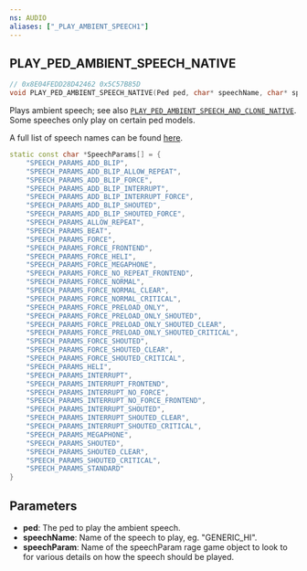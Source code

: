 ```yaml
---
ns: AUDIO
aliases: ["_PLAY_AMBIENT_SPEECH1"]
---
```

## PLAY_PED_AMBIENT_SPEECH_NATIVE

```c
// 0x8E04FEDD28D42462 0x5C57B85D
void PLAY_PED_AMBIENT_SPEECH_NATIVE(Ped ped, char* speechName, char* speechParam);
```

Plays ambient speech; see also [`PLAY_PED_AMBIENT_SPEECH_AND_CLONE_NATIVE`](#_0xC6941B4A3A8FBBB9). Some speeches only play on certain ped models.

A full list of speech names can be found [here](https://pastebin.com/GEtEq86R).

```cpp
static const char *SpeechParams[] = {
    "SPEECH_PARAMS_ADD_BLIP",
    "SPEECH_PARAMS_ADD_BLIP_ALLOW_REPEAT",
    "SPEECH_PARAMS_ADD_BLIP_FORCE",
    "SPEECH_PARAMS_ADD_BLIP_INTERRUPT",
    "SPEECH_PARAMS_ADD_BLIP_INTERRUPT_FORCE",
    "SPEECH_PARAMS_ADD_BLIP_SHOUTED",
    "SPEECH_PARAMS_ADD_BLIP_SHOUTED_FORCE",
    "SPEECH_PARAMS_ALLOW_REPEAT",
    "SPEECH_PARAMS_BEAT",
    "SPEECH_PARAMS_FORCE",
    "SPEECH_PARAMS_FORCE_FRONTEND",
    "SPEECH_PARAMS_FORCE_HELI",
    "SPEECH_PARAMS_FORCE_MEGAPHONE",
    "SPEECH_PARAMS_FORCE_NO_REPEAT_FRONTEND",
    "SPEECH_PARAMS_FORCE_NORMAL",
    "SPEECH_PARAMS_FORCE_NORMAL_CLEAR",
    "SPEECH_PARAMS_FORCE_NORMAL_CRITICAL",
    "SPEECH_PARAMS_FORCE_PRELOAD_ONLY",
    "SPEECH_PARAMS_FORCE_PRELOAD_ONLY_SHOUTED",
    "SPEECH_PARAMS_FORCE_PRELOAD_ONLY_SHOUTED_CLEAR",
    "SPEECH_PARAMS_FORCE_PRELOAD_ONLY_SHOUTED_CRITICAL",
    "SPEECH_PARAMS_FORCE_SHOUTED",
    "SPEECH_PARAMS_FORCE_SHOUTED_CLEAR",
    "SPEECH_PARAMS_FORCE_SHOUTED_CRITICAL",
    "SPEECH_PARAMS_HELI",
    "SPEECH_PARAMS_INTERRUPT",
    "SPEECH_PARAMS_INTERRUPT_FRONTEND",
    "SPEECH_PARAMS_INTERRUPT_NO_FORCE",
    "SPEECH_PARAMS_INTERRUPT_NO_FORCE_FRONTEND",
    "SPEECH_PARAMS_INTERRUPT_SHOUTED",
    "SPEECH_PARAMS_INTERRUPT_SHOUTED_CLEAR",
    "SPEECH_PARAMS_INTERRUPT_SHOUTED_CRITICAL",
    "SPEECH_PARAMS_MEGAPHONE",
    "SPEECH_PARAMS_SHOUTED",
    "SPEECH_PARAMS_SHOUTED_CLEAR",
    "SPEECH_PARAMS_SHOUTED_CRITICAL",
    "SPEECH_PARAMS_STANDARD"
}
```

## Parameters
* **ped**: The ped to play the ambient speech.
* **speechName**: Name of the speech to play, eg. "GENERIC_HI".
* **speechParam**: Name of the speechParam rage game object to look to for various details on how the speech should be played.
